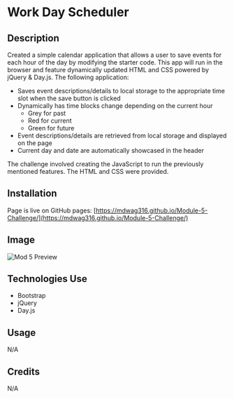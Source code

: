 # Work Day Scheduler

## Description

Created a simple calendar application that allows a user to save events for each hour of the day by modifying the starter code. This app will run in the browser and feature dynamically updated HTML and CSS powered by jQuery & Day.js. The following application:
-	Saves event descriptions/details to local storage to the appropriate time slot when the save button is clicked
-	Dynamically has time blocks change depending on the current hour
    -	Grey for past
    -	Red for current
    -	Green for future
-	Event descriptions/details are retrieved from local storage and displayed on the page
-	Current day and date are automatically showcased in the header

The challenge involved creating the JavaScript to run the previously mentioned features. The HTML and CSS were provided. 



## Installation

Page is live on GitHub pages: [https://mdwag316.github.io/Module-5-Challenge/](https://mdwag316.github.io/Module-5-Challenge/)

## Image

![Mod 5 Preview](https://github.com/Mdwag316/Module-5-Challenge/blob/main/assests/images/1.png)

## Technologies Use

- Bootstrap
- jQuery
- Day.js


## Usage

N/A

## Credits

N/A
